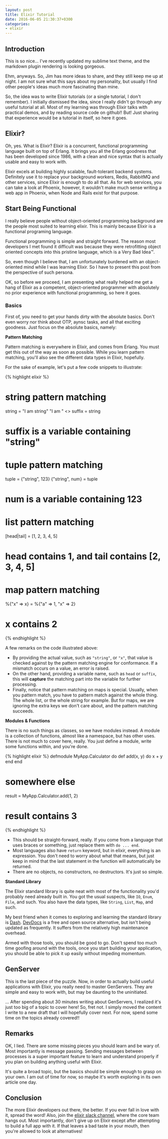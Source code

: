 ```yaml
---
layout: post
title: Elixir Tutorial
date: 2016-06-05 21:30:37+0300
categories: 
- elixir
---
```


## Introduction

This is so nice... I've recently updated my sublime text theme, and the markdown plugin rendering is looking gorgeous.

Ehm, anyways. So, Jim has more ideas to share, and they still keep me up at night. I am not sure what this says about my personality, but usually I find other people's ideas much more fascinating than mine.

So, the idea was to write Elixir tutorials (or a single tutorial, I don't remember). I initially dismissed the idea, since I really didn't go through any useful tutorial at all. Most of my learning was through Elixir talks with practical demos, and by reading source code on github!! But! Just sharing that experience would be a tutorial in itself, so here it goes.

## Elixir?

Oh, yes. What is Elixir? Elixir is a concurrent, functional programming language built on top of Erlang. It brings you all the Erlang goodness that has been developed since 1986, with a clean and nice syntax that is actually usable and easy to work with.

Elixir excels at building highly scalable, fault-tolerant backend systems. Definitely use it to replace your background workers, Redis, RabbitMQ and other services, since Elixir is enough to do all that. As for web services, you can take a look at Phoenix, however, it wouldn't make much sense writing a web app in Phoenix, when Node and Rails exist for that purpose.

## Start Being Functional

I really believe people without object-oriented programming background are the people most suited to learning elixir. This is mainly because Elixir is a functional programing language.

Functional programming is simple and straight forward. The reason most developers I met found it difficult was because they were retrofitting object oriented concepts into this pristine language, which is a Very Bad Idea™.

So, even though I believe that, I am unfortunately burdened with an object-oriented mind while I was learning Elixir. So I have to present this post from the perspective of such persona.

OK, so before we proceed, I am presenting what really helped me get a hang of Elixir as a competent, object-oriented programmer with absolutely no prior experience with functional programming, so here it goes.

### Basics

First of, you need to get your hands dirty with the absolute basics. Don't even worry nor think about OTP, aynsc tasks, and all that exciting goodness. Just focus on the absolute basics, namely:

__Pattern Matching__

Pattern matching is everywhere in Elixir, and comes from Erlang. You must get this out of the way as soon as possible. While you learn pattern matching, you'll also see the different data types in Elixir, hopefully.

For the sake of example, let's put a few code snippets to illustrate:

{% highlight elixir %}
# string pattern matching
string = "I am string"
"I am " <> suffix = string
# suffix is a variable containing "string"

# tuple pattern matching
tuple = {"string", 123}
{"string", num} = tuple
# num is a variable containing 123

# list pattern matching
[head|tail] = [1, 2, 3, 4, 5]
# head contains 1, and tail contains [2, 3, 4, 5]

# map pattern matching
%{"x" => x} = %{"a" => 1, "x" => 2}
# x contains 2
{% endhighlight %}

A few remarks on the code illustrated above:

+ By providing the actual value, such as `"string"`, or `"x"`, that value is checked against by the pattern matching engine for conformance. If a mismatch occurs on a value, an error is raised.
+ On the other hand, providing a variable name, such as `head` or `suffix`, this will __capture__ the matching part into the variable for further processing.
+ Finally, notice that pattern matching on maps is special. Usually, when you pattern match, you have to pattern match against the whole thing. The whole list, or the whole string for example. But for maps, we are ignoring the extra keys we don't care about, and the pattern matching succeeds.

__Modules & Functions__

There is no such things as classes, so we have modules instead. A module is a collection of functions, almost like a namespace, but has other uses. There is not much to cover here, really. You just define a module, write some functions within, and you're done.

{% highlight elixir %}
defmodule MyApp.Calculator do
  def add(x, y) do
    x + y
  end
end

# somewhere else
result = MyApp.Calculator.add(1, 2)
# result contains 3
{% endhighlight %}

+ This should be straight-forward, really. If you come from a language that uses braces or something, just replace them with `do ... end`.
+ Most languages also have `return` keyword, but in elixir, everything is an expression. You don't need to worry about what that means, but just keep in mind that the last statement in the function will automatically be returned.
+ There are no objects, no constructors, no destructors. It's just so simple.

__Standard Library__

The Elixir standard library is quite neat with most of the functionality you'd probably need already built in. You got the usual suspects, like `IO`, `Enum`, `File`, and such. You also have the data types, like `String`, `List`, `Map`, and such.

My best friend when it comes to exploring and learning the standard library is [Dash][dash-link]. [DevDocs][devdocs-link] is a free and open source alternative, but isn't being updated as frequently. It suffers from the relatively high maintenance overhead.

Armed with those tools, you should be good to go. Don't spend too much time goofing around with the tools, once you start building your application, you should be able to pick it up easily without impeding momentum.

## GenServer

This is the last piece of the puzzle. Now, in order to actually build useful applications with Elixir, you really need to master GenServers. They are simple and easy to work with, but may be daunting to the uninitiated.

... After spending about 30 minutes writing about GenServers, I realized it's just too big of a topic to cover here! So, fret not. I simply moved the content I write to a new draft that I will hopefully cover next. For now, spend some time on the topics already covered!!

## Remarks

OK, I lied. There are some missing pieces you should learn and be wary of. Most importantly is message passing. Sending messages between processes is a super important feature to learn and understand properly if you plan on building anything useful with Elixir. 

It's quite a broad topic, but the basics should be simple enough to grasp on your own. I am out of time for now, so maybe it's worth exploring in its own article one day.

## Conclusion

The more Elixir developers out there, the better. If you ever fall in love with it, spread the word! Also, join the [elixir slack channel][elixir-slack], where the core team hangs out. Most importantly, don't give up on Elixir except after attempting to build a full app with it. If that leaves a bad taste in your mouth, then you're allowed to look at alternatives!


[dash-link]: https://kapeli.com/dash
[devdocs-link]: http://devdocs.io/
[elixir-slack]: https://elixir-lang.slack.com
